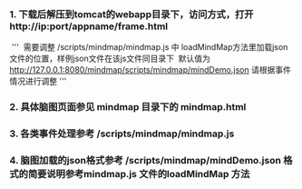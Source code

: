 ### 1. 下载后解压到tomcat的webapp目录下，访问方式，打开 http://ip:port/appname/frame.html
  '''
  需要调整 /scripts/mindmap/mindmap.js 中 loadMindMap方法里加载json文件的位置，样例json文件在该js文件同目录下
  默认值为 http://127.0.0.1:8080/mindmap/scripts/mindmap/mindDemo.json 请根据事件情况进行调整
  '''
### 2. 具体脑图页面参见 mindmap 目录下的 mindmap.html

### 3. 各类事件处理参考 /scripts/mindmap/mindmap.js

### 4. 脑图加载的json格式参考  /scripts/mindmap/mindDemo.json 格式的简要说明参考mindmap.js 文件的loadMindMap 方法

